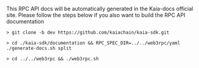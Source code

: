 This RPC API docs will be automatically generated in the Kaia-docs official site.
Please follow the steps below if you also want to build the RPC API documentation

```shell
> git clone -b dev https://github.com/kaiachain/kaia-sdk.git

> cd ./kaia-sdk/documentation && RPC_SPEC_DIR=../../web3rpc/yaml ./generate-docs.sh split

> cd ../../web3rpc && ./web3rpc.sh
```